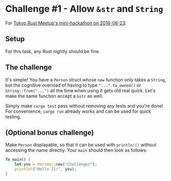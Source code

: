# Challenge #1 - Allow `&str` and `String`

For [Tokyo Rust Meetup's mini-hackathon on 2016-06-23](http://www.meetup.com/Tokyo-Rust-Meetup/events/231555496/).

## Setup

For this task, any Rust nightly should be fine.

## The challenge

It's simple! You have a `Person` struct whose `new` function only takes a `String`, but the cognitive overload of having to type `"...".to_owned()` or `String::from("...")` all the time when using it gets old real quick. Let's make the same function accept a `&str` as well.

Simply make `cargo test` pass without removing any tests and you're done! For convenience, `cargo run` already works and can be used for quick testing.

## (Optional bonus challenge)

Make `Person` displayable, so that it can be used with `println!()` without accessing the name directly. Your `main` should then look as follows:

```rust
fn main() {
    let you = Person::new("Challenger");
    println!("Hello {}!", you);
}
```
